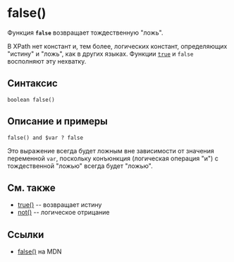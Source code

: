 # false()

Функция **`false`** возвращает тождественную "ложь".

В XPath нет констант и, тем более, логических констант, определяющих "истину" и "ложь", как в других языках. Функции [`true`](true.md) и `false` восполняют эту нехватку.

## Синтаксис

```
boolean false()
```

## Описание и примеры

```
false() and $var ? false
```

Это выражение всегда будет ложным вне зависимости от значения переменной `var`, поскольку конъюнкция (логическая операция "и") с тождественной "ложью" всегда будет "ложью".

## См. также

- [true()](true.md) -- возвращает истину
- [not()](not.md) -- логическое отрицание

## Ссылки

- [false()](https://developer.mozilla.org/en-US/docs/Web/XPath/Functions/false) на MDN
